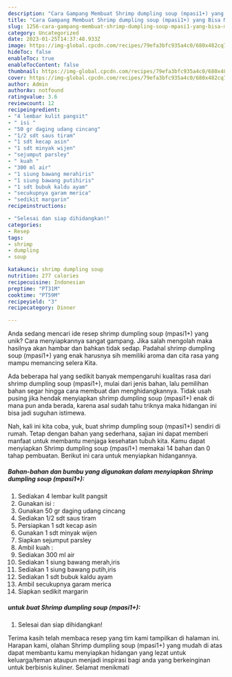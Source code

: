 ```yaml
---
description: "Cara Gampang Membuat Shrimp dumpling soup (mpasi1+) yang Bisa Manjain Lidah"
title: "Cara Gampang Membuat Shrimp dumpling soup (mpasi1+) yang Bisa Manjain Lidah"
slug: 1256-cara-gampang-membuat-shrimp-dumpling-soup-mpasi1-yang-bisa-manjain-lidah
category: Uncategorized
date: 2023-01-25T14:37:48.933Z
image: https://img-global.cpcdn.com/recipes/79efa3bfc935a4c0/680x482cq70/shrimp-dumpling-soup-mpasi1-foto-resep-utama.jpg
hideToc: false
enableToc: true
enableTocContent: false
thumbnail: https://img-global.cpcdn.com/recipes/79efa3bfc935a4c0/680x482cq70/shrimp-dumpling-soup-mpasi1-foto-resep-utama.jpg
cover: https://img-global.cpcdn.com/recipes/79efa3bfc935a4c0/680x482cq70/shrimp-dumpling-soup-mpasi1-foto-resep-utama.jpg
author: Admin
authorAv: notfound
ratingvalue: 3.6
reviewcount: 12
recipeingredient:
- "4 lembar kulit pangsit"
- " isi "
- "50 gr daging udang cincang"
- "1/2 sdt saus tiram"
- "1 sdt kecap asin"
- "1 sdt minyak wijen"
- "sejumput parsley"
- " kuah "
- "300 ml air"
- "1 siung bawang merahiris"
- "1 siung bawang putihiris"
- "1 sdt bubuk kaldu ayam"
- "secukupnya garam merica"
- "sedikit margarin"
recipeinstructions:

- "Selesai dan siap dihidangkan!"
categories:
- Resep
tags:
- shrimp
- dumpling
- soup

katakunci: shrimp dumpling soup 
nutrition: 277 calories
recipecuisine: Indonesian
preptime: "PT31M"
cooktime: "PT59M"
recipeyield: "3"
recipecategory: Dinner

---
```





Anda sedang mencari ide resep shrimp dumpling soup (mpasi1+) yang unik? Cara menyiapkannya sangat gampang. Jika salah mengolah maka hasilnya akan hambar dan bahkan tidak sedap. Padahal shrimp dumpling soup (mpasi1+) yang enak harusnya sih memiliki aroma dan cita rasa yang mampu memancing selera Kita.







Ada beberapa hal yang sedikit banyak mempengaruhi kualitas rasa dari shrimp dumpling soup (mpasi1+), mulai dari jenis bahan, lalu pemilihan bahan segar hingga cara membuat dan menghidangkannya. Tidak usah pusing jika hendak menyiapkan shrimp dumpling soup (mpasi1+) enak di mana pun anda berada, karena asal sudah tahu triknya maka hidangan ini bisa jadi suguhan istimewa.






Nah, kali ini kita coba, yuk, buat shrimp dumpling soup (mpasi1+) sendiri di rumah. Tetap dengan bahan yang sederhana, sajian ini dapat memberi manfaat untuk membantu menjaga kesehatan tubuh kita. Kamu dapat menyiapkan Shrimp dumpling soup (mpasi1+) memakai 14 bahan dan 0 tahap pembuatan. Berikut ini cara untuk menyiapkan hidangannya.

<!--inarticleads1-->

##### Bahan-bahan dan bumbu yang digunakan dalam menyiapkan Shrimp dumpling soup (mpasi1+):

1. Sediakan 4 lembar kulit pangsit
1. Gunakan  isi :
1. Gunakan 50 gr daging udang cincang
1. Sediakan 1/2 sdt saus tiram
1. Persiapkan 1 sdt kecap asin
1. Gunakan 1 sdt minyak wijen
1. Siapkan sejumput parsley
1. Ambil  kuah :
1. Sediakan 300 ml air
1. Sediakan 1 siung bawang merah,iris
1. Sediakan 1 siung bawang putih,iris
1. Sediakan 1 sdt bubuk kaldu ayam
1. Ambil secukupnya garam merica
1. Siapkan sedikit margarin




<!--inarticleads2-->

#####  untuk buat Shrimp dumpling soup (mpasi1+):


1. Selesai dan siap dihidangkan!



Terima kasih telah membaca resep yang tim kami tampilkan di halaman ini. Harapan kami, olahan Shrimp dumpling soup (mpasi1+) yang mudah di atas dapat membantu kamu menyiapkan hidangan yang lezat untuk keluarga/teman ataupun menjadi inspirasi bagi anda yang berkeinginan untuk berbisnis kuliner. Selamat menikmati
